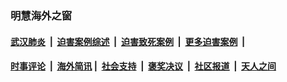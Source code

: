
### 明慧海外之窗

####  [武汉肺炎](indexes/365.md?t=04101800) &nbsp;|&nbsp;  [迫害案例综述](indexes/328.md?t=04101800) &nbsp;|&nbsp; [迫害致死案例](indexes/277.md?t=04101800)  &nbsp;|&nbsp; [更多迫害案例](indexes/81.md?t=04101800)  &nbsp;|&nbsp; 
####  [时事评论](indexes/19.md?t=04101800) &nbsp;|&nbsp; [海外简讯](indexes/245.md?t=04101800)&nbsp;|&nbsp;  [社会支持](indexes/140.md?t=04101800) &nbsp;|&nbsp; [褒奖决议](indexes/282.md?t=04101800) &nbsp;|&nbsp; [社区报道](indexes/91.md?t=04101800)  &nbsp;|&nbsp; [天人之间](indexes/78.md?t=04101800) 

